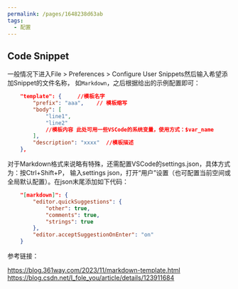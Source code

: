 ```yaml
---
permalink: /pages/1648238d63ab
tags: 
  - 配置
---
```


## Code Snippet

一般情况下进入File > Preferences > Configure User Snippets然后输入希望添加Snippet的文件名称，
如`Markdown`，之后根据给出的示例配置即可：

```json
	"template": {     //模板名字
		"prefix": "aaa",    // 模板缩写
		"body": [      
			"line1",
            "line2"
			//模板内容 此处可用一些VSCode的系统变量，使用方式：$var_name
		],     
		"description": "xxxx"  //模板描述
	},
```

对于Markdown格式来说略有特殊，还需配置VSCode的settings.json，具体方式为：按Ctrl+Shift+P，
输入settings json，打开“用户”设置（也可配置当前空间或全局默认配置）。在json末尾添加如下代码：

```json
    "[markdown]": {
        "editor.quickSuggestions": {
            "other": true,
            "comments": true,
            "strings": true
        },
        "editor.acceptSuggestionOnEnter": "on"
    }
```

参考链接：

<https://blog.361way.com/2023/11/markdown-template.html>
<https://blog.csdn.net/I_fole_you/article/details/123911684>